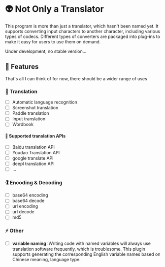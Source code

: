 # 👽 Not Only a Translator
This program is more than just a translator, which hasn't been named yet. It supports converting input characters to another character, including various types of codecs. Different types of converters are packaged into plug-ins to make it easy for users to use them on demand.

Under development, no stable version...

## 🚀 Features

That's all I can think of for now, there should be a wider range of uses

### 🍟 Translation
* [ ] Automatic language recognition
* [ ] Screenshot translation
* [ ] Paddle translation
* [ ] Input translation
* [ ] Wordbook

#### 🙇 Supported translation APIs
* [ ] Baidu translation API
* [ ] Youdao Translation API
* [ ] google translate API
* [ ] deepl translation API
* [ ] ...

### 🏌 Encoding & Decoding
* [ ] base64 encoding
* [ ] base64 decode
* [ ] url encoding
* [ ] url decode
* [ ] md5

### ⚡️ Other
* [ ] __variable naming__ :Writing code with named variables will always use translation software frequently, which is troublesome. This plugin supports generating the corresponding English variable names based on Chinese meaning, language type.
